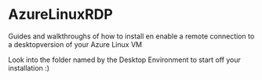 # AzureLinuxRDP
Guides and walkthroughs of how to install en enable a remote connection to a desktopversion of your Azure Linux VM

Look into the folder named by the Desktop Environment to start off your installation :)
